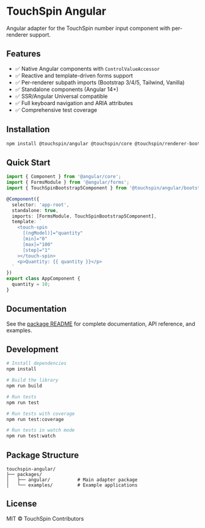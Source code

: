 # TouchSpin Angular

Angular adapter for the TouchSpin number input component with per-renderer support.

## Features

- ✅ Native Angular components with `ControlValueAccessor`
- ✅ Reactive and template-driven forms support
- ✅ Per-renderer subpath imports (Bootstrap 3/4/5, Tailwind, Vanilla)
- ✅ Standalone components (Angular 14+)
- ✅ SSR/Angular Universal compatible
- ✅ Full keyboard navigation and ARIA attributes
- ✅ Comprehensive test coverage

## Installation

```bash
npm install @touchspin/angular @touchspin/core @touchspin/renderer-bootstrap5
```

## Quick Start

```typescript
import { Component } from '@angular/core';
import { FormsModule } from '@angular/forms';
import { TouchSpinBootstrap5Component } from '@touchspin/angular/bootstrap5';

@Component({
  selector: 'app-root',
  standalone: true,
  imports: [FormsModule, TouchSpinBootstrap5Component],
  template: `
    <touch-spin
      [(ngModel)]="quantity"
      [min]="0"
      [max]="100"
      [step]="1"
    ></touch-spin>
    <p>Quantity: {{ quantity }}</p>
  `
})
export class AppComponent {
  quantity = 10;
}
```

## Documentation

See the [package README](./packages/angular/README.md) for complete documentation, API reference, and examples.

## Development

```bash
# Install dependencies
npm install

# Build the library
npm run build

# Run tests
npm run test

# Run tests with coverage
npm run test:coverage

# Run tests in watch mode
npm run test:watch
```

## Package Structure

```
touchspin-angular/
├── packages/
│   ├── angular/          # Main adapter package
│   └── examples/         # Example applications
```

## License

MIT © TouchSpin Contributors
